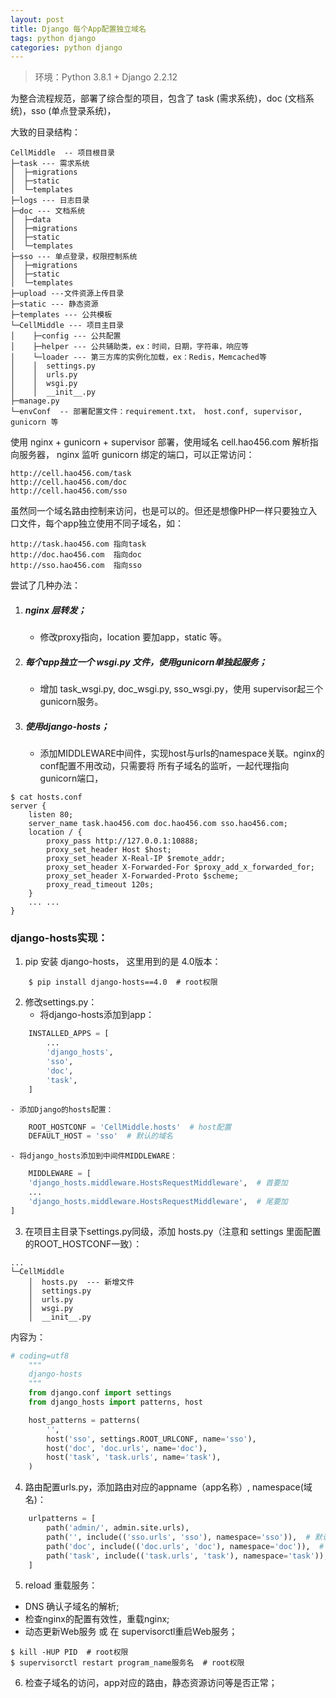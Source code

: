 ```yaml
---
layout: post
title: Django 每个App配置独立域名
tags: python django
categories: python django
---
```


<style type="text/css">
    dd{text-indent: 20px}
</style>

> 环境：Python 3.8.1 + Django 2.2.12

为整合流程规范，部署了综合型的项目，包含了 task (需求系统)，doc (文档系统)，sso (单点登录系统)，

大致的目录结构：
```shell
CellMiddle  -- 项目根目录
├─task --- 需求系统
│  ├─migrations
│  ├─static
│  └─templates
├─logs --- 日志目录
├─doc --- 文档系统
│  ├─data
│  ├─migrations
│  ├─static
│  └─templates
├─sso --- 单点登录，权限控制系统
│  ├─migrations
│  ├─static
│  └─templates
├─upload ---文件资源上传目录
├─static --- 静态资源
├─templates --- 公共模板
└─CellMiddle --- 项目主目录
│    ├─config --- 公共配置
│    ├─helper --- 公共辅助类，ex：时间，日期，字符串，响应等
│    └─loader --- 第三方库的实例化加载，ex：Redis，Memcached等
│    │  settings.py
│    │  urls.py
│    │  wsgi.py
│    │  __init__.py
├─manage.py
└─envConf  -- 部署配置文件：requirement.txt， host.conf, supervisor, gunicorn 等
```

使用 nginx + gunicorn + supervisor 部署，使用域名 cell.hao456.com 解析指向服务器，
nginx 监听 gunicorn 绑定的端口，可以正常访问：
```shell
http://cell.hao456.com/task
http://cell.hao456.com/doc
http://cell.hao456.com/sso
```
虽然同一个域名路由控制来访问，也是可以的。但还是想像PHP一样只要独立入口文件，每个app独立使用不同子域名，如：
```shell
http://task.hao456.com 指向task
http://doc.hao456.com  指向doc
http://sso.hao456.com  指向sso
```

尝试了几种办法：
1. ##### nginx 层转发；
    - 修改proxy指向，location 要加app，static 等。
2. ##### 每个app独立一个 wsgi.py 文件，使用gunicorn单独起服务；
    - 增加 task_wsgi.py, doc_wsgi.py, sso_wsgi.py，使用 supervisor起三个gunicorn服务。
3. ##### 使用django-hosts；
    - 添加MIDDLEWARE中间件，实现host与urls的namespace关联。nginx的conf配置不用改动，只需要将
所有子域名的监听，一起代理指向gunicorn端口，

```shell
$ cat hosts.conf
server {
    listen 80;
    server_name task.hao456.com doc.hao456.com sso.hao456.com;
    location / {
        proxy_pass http://127.0.0.1:10888;
        proxy_set_header Host $host;
        proxy_set_header X-Real-IP $remote_addr;
        proxy_set_header X-Forwarded-For $proxy_add_x_forwarded_for;
        proxy_set_header X-Forwarded-Proto $scheme;
        proxy_read_timeout 120s;
    }
    ... ...
}
```

### django-hosts实现：
1. pip 安装 django-hosts， 这里用到的是 4.0版本：
```shell
    $ pip install django-hosts==4.0  # root权限
```
2. 修改settings.py：
    - 将django-hosts添加到app：
```python
    INSTALLED_APPS = [
        ...
        'django_hosts',
        'sso',
        'doc',
        'task',
    ]
```
    - 添加Django的hosts配置：
```python
    ROOT_HOSTCONF = 'CellMiddle.hosts'  # host配置
    DEFAULT_HOST = 'sso'  # 默认的域名
```    

    - 将django_hosts添加到中间件MIDDLEWARE：
```python
    MIDDLEWARE = [
    'django_hosts.middleware.HostsRequestMiddleware',  # 首要加
    ...
    'django_hosts.middleware.HostsRequestMiddleware',  # 尾要加
]
```

3. 在项目主目录下settings.py同级，添加 hosts.py（注意和 settings 里面配置的ROOT_HOSTCONF一致）：
```shell
...
└─CellMiddle
    │  hosts.py  --- 新增文件
    │  settings.py
    │  urls.py
    │  wsgi.py
    │  __init__.py
```
内容为：  
```python
# coding=utf8
    """
    django-hosts
    """
    from django.conf import settings
    from django_hosts import patterns, host

    host_patterns = patterns(
        '',
        host('sso', settings.ROOT_URLCONF, name='sso'),
        host('doc', 'doc.urls', name='doc'),
        host('task', 'task.urls', name='task'),
    )
``` 

4. 路由配置urls.py，添加路由对应的appname（app名称）, namespace(域名)：
```python
    urlpatterns = [
        path('admin/', admin.site.urls),
        path('', include(('sso.urls', 'sso'), namespace='sso')),  # 默认sso
        path('doc', include(('doc.urls', 'doc'), namespace='doc')),  # 文档
        path('task', include(('task.urls', 'task'), namespace='task')),  # 需求
    ]
```

5. reload 重载服务：
  - DNS 确认子域名的解析;
  - 检查nginx的配置有效性，重载nginx;
  - 动态更新Web服务 或 在 supervisorctl重启Web服务；  
```shell
$ kill -HUP PID  # root权限
$ supervisorctl restart program_name服务名  # root权限
```

6. 检查子域名的访问，app对应的路由，静态资源访问等是否正常；
